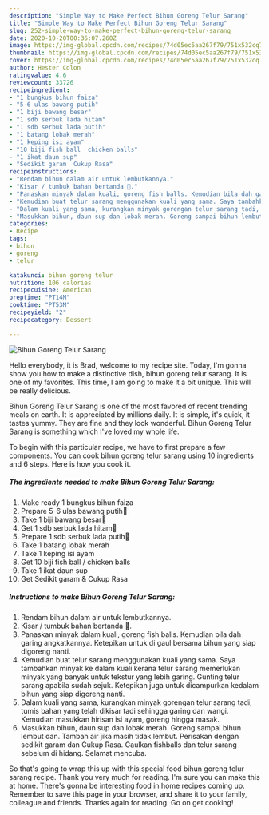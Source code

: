 ```yaml
---
description: "Simple Way to Make Perfect Bihun Goreng Telur Sarang"
title: "Simple Way to Make Perfect Bihun Goreng Telur Sarang"
slug: 252-simple-way-to-make-perfect-bihun-goreng-telur-sarang
date: 2020-10-20T00:36:07.260Z
image: https://img-global.cpcdn.com/recipes/74d05ec5aa267f79/751x532cq70/bihun-goreng-telur-sarang-resipi-foto-utama.jpg
thumbnail: https://img-global.cpcdn.com/recipes/74d05ec5aa267f79/751x532cq70/bihun-goreng-telur-sarang-resipi-foto-utama.jpg
cover: https://img-global.cpcdn.com/recipes/74d05ec5aa267f79/751x532cq70/bihun-goreng-telur-sarang-resipi-foto-utama.jpg
author: Hester Colon
ratingvalue: 4.6
reviewcount: 33726
recipeingredient:
- "1 bungkus bihun faiza"
- "5-6 ulas bawang putih"
- "1 biji bawang besar"
- "1 sdb serbuk lada hitam"
- "1 sdb serbuk lada putih"
- "1 batang lobak merah"
- "1 keping isi ayam"
- "10 biji fish ball  chicken balls"
- "1 ikat daun sup"
- "Sedikit garam  Cukup Rasa"
recipeinstructions:
- "Rendam bihun dalam air untuk lembutkannya."
- "Kisar / tumbuk bahan bertanda 🥣."
- "Panaskan minyak dalam kuali, goreng fish balls. Kemudian bila dah garing angkatkannya. Ketepikan untuk di gaul bersama bihun yang siap digoreng nanti."
- "Kemudian buat telur sarang menggunakan kuali yang sama. Saya tambahkan minyak ke dalam kuali kerana telur sarang memerlukan minyak yang banyak untuk tekstur yang lebih garing. Gunting telur sarang apabila sudah sejuk. Ketepikan juga untuk dicampurkan kedalam bihun yang siap digoreng nanti."
- "Dalam kuali yang sama, kurangkan minyak gorengan telur sarang tadi, tumis bahan yang telah dikisar tadi sehingga garing dan wangi. Kemudian masukkan hirisan isi ayam, goreng hingga masak."
- "Masukkan bihun, daun sup dan lobak merah. Goreng sampai bihun lembut dan. Tambah air jika masih tidak lembut. Perisakan dengan sedikit garam dan Cukup Rasa. Gaulkan fishballs dan telur sarang sebelum di hidang. Selamat mencuba."
categories:
- Recipe
tags:
- bihun
- goreng
- telur

katakunci: bihun goreng telur 
nutrition: 106 calories
recipecuisine: American
preptime: "PT14M"
cooktime: "PT53M"
recipeyield: "2"
recipecategory: Dessert

---
```



![Bihun Goreng Telur Sarang](https://img-global.cpcdn.com/recipes/74d05ec5aa267f79/751x532cq70/bihun-goreng-telur-sarang-resipi-foto-utama.jpg)

Hello everybody, it is Brad, welcome to my recipe site. Today, I'm gonna show you how to make a distinctive dish, bihun goreng telur sarang. It is one of my favorites. This time, I am going to make it a bit unique. This will be really delicious.



Bihun Goreng Telur Sarang is one of the most favored of recent trending meals on earth. It is appreciated by millions daily. It is simple, it's quick, it tastes yummy. They are fine and they look wonderful. Bihun Goreng Telur Sarang is something which I've loved my whole life.


To begin with this particular recipe, we have to first prepare a few components. You can cook bihun goreng telur sarang using 10 ingredients and 6 steps. Here is how you cook it.

<!--inarticleads1-->

##### The ingredients needed to make Bihun Goreng Telur Sarang:

1. Make ready 1 bungkus bihun faiza
1. Prepare 5-6 ulas bawang putih🥣
1. Take 1 biji bawang besar🥣
1. Get 1 sdb serbuk lada hitam🥣
1. Prepare 1 sdb serbuk lada putih🥣
1. Take 1 batang lobak merah
1. Take 1 keping isi ayam
1. Get 10 biji fish ball / chicken balls
1. Take 1 ikat daun sup
1. Get Sedikit garam &amp; Cukup Rasa




<!--inarticleads2-->

##### Instructions to make Bihun Goreng Telur Sarang:

1. Rendam bihun dalam air untuk lembutkannya.
1. Kisar / tumbuk bahan bertanda 🥣.
1. Panaskan minyak dalam kuali, goreng fish balls. Kemudian bila dah garing angkatkannya. Ketepikan untuk di gaul bersama bihun yang siap digoreng nanti.
1. Kemudian buat telur sarang menggunakan kuali yang sama. Saya tambahkan minyak ke dalam kuali kerana telur sarang memerlukan minyak yang banyak untuk tekstur yang lebih garing. Gunting telur sarang apabila sudah sejuk. Ketepikan juga untuk dicampurkan kedalam bihun yang siap digoreng nanti.
1. Dalam kuali yang sama, kurangkan minyak gorengan telur sarang tadi, tumis bahan yang telah dikisar tadi sehingga garing dan wangi. Kemudian masukkan hirisan isi ayam, goreng hingga masak.
1. Masukkan bihun, daun sup dan lobak merah. Goreng sampai bihun lembut dan. Tambah air jika masih tidak lembut. Perisakan dengan sedikit garam dan Cukup Rasa. Gaulkan fishballs dan telur sarang sebelum di hidang. Selamat mencuba.




So that's going to wrap this up with this special food bihun goreng telur sarang recipe. Thank you very much for reading. I'm sure you can make this at home. There's gonna be interesting food in home recipes coming up. Remember to save this page in your browser, and share it to your family, colleague and friends. Thanks again for reading. Go on get cooking!
